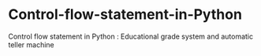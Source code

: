 # Control-flow-statement-in-Python
Control flow statement in Python : Educational grade system and automatic teller machine
